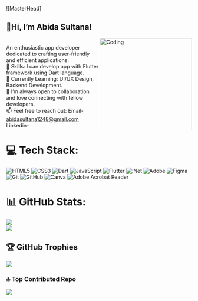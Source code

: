 ![MasterHead]
## 👋Hi, I’m Abida Sultana!
<img align="right" alt="Coding" width="250" src="https://img.freepik.com/premium-vector/hijab-girl-working-with-laptop_188398-1832.jpg"><br/>
 An enthusiastic app developer dedicated to crafting user-friendly and efficient applications.<br/>
🌟 Skills: I can develop app with Flutter framework using Dart language.<br/>
🌱 Currently Learning: UI/UX Design, Backend Development.<br/>
🤝 I’m always open to collaboration and love connecting with fellow developers.<br/>
📫 Feel free to reach out: Email- abidasultana1248@gmail.com <br/> Linkedin-
# 💻 Tech Stack:
![HTML5](https://img.shields.io/badge/html5-%23E34F26.svg?style=for-the-badge&logo=html5&logoColor=white) ![CSS3](https://img.shields.io/badge/css3-%231572B6.svg?style=for-the-badge&logo=css3&logoColor=white) ![Dart](https://img.shields.io/badge/dart-%230175C2.svg?style=for-the-badge&logo=dart&logoColor=white) ![JavaScript](https://img.shields.io/badge/javascript-%23323330.svg?style=for-the-badge&logo=javascript&logoColor=%23F7DF1E) ![Flutter](https://img.shields.io/badge/Flutter-%2302569B.svg?style=for-the-badge&logo=Flutter&logoColor=white) ![.Net](https://img.shields.io/badge/.NET-5C2D91?style=for-the-badge&logo=.net&logoColor=white) ![Adobe](https://img.shields.io/badge/adobe-%23FF0000.svg?style=for-the-badge&logo=adobe&logoColor=white) ![Figma](https://img.shields.io/badge/figma-%23F24E1E.svg?style=for-the-badge&logo=figma&logoColor=white) ![Git](https://img.shields.io/badge/git-%23F05033.svg?style=for-the-badge&logo=git&logoColor=white) ![GitHub](https://img.shields.io/badge/github-%23121011.svg?style=for-the-badge&logo=github&logoColor=white) ![Canva](https://img.shields.io/badge/Canva-%2300C4CC.svg?style=for-the-badge&logo=Canva&logoColor=white) ![Adobe Acrobat Reader](https://img.shields.io/badge/Adobe%20Acrobat%20Reader-EC1C24.svg?style=for-the-badge&logo=Adobe%20Acrobat%20Reader&logoColor=white)

# 📊 GitHub Stats:                           
<!-- GitHub stats from https://github.com/anuraghazra/github-readme-stats -->
![](https://github-readme-stats.vercel.app/api?username=xsol05&theme=radical&hide_border=false&include_all_commits=true&count_private=true)<br/>
![](https://github-readme-streak-stats.herokuapp.com/?user=abidasultanna&theme=dark&hide_border=false)<br/>


## 🏆 GitHub Trophies
![](https://github-profile-trophy.vercel.app/?username=abidasultanna&theme=radical&no-frame=false&no-bg=true&margin-w=4)

### 🔝 Top Contributed Repo
![](https://github-contributor-stats.vercel.app/api?username=abidasultanna&limit=5&theme=dark&combine_all_yearly_contributions=true)

<!-- Proudly created with GPRM ( https://gprm.itsvg.in ) -->
